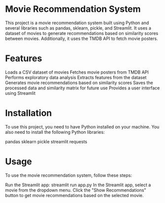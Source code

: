 # Movie Recommendation System

This project is a movie recommendation system built using Python and several libraries such as pandas, sklearn, pickle, and Streamlit. It uses a dataset of movies to generate recommendations based on similarity scores between movies. Additionally, it uses the TMDB API to fetch movie posters.

# Features
Loads a CSV dataset of movies
Fetches movie posters from TMDB API
Performs exploratory data analysis
Extracts features from the dataset
Generates movie recommendations based on similarity scores
Saves the processed data and similarity matrix for future use
Provides a user interface using Streamlit

# Installation
To use this project, you need to have Python installed on your machine. You also need to install the following Python libraries:

pandas
sklearn
pickle
streamlit
requests

# Usage
To use the movie recommendation system, follow these steps:

Run the Streamlit app:
streamlit run app.py
In the Streamlit app, select a movie from the dropdown menu.
Click the "Show Recommendations" button to get movie recommendations based on the selected movie.
